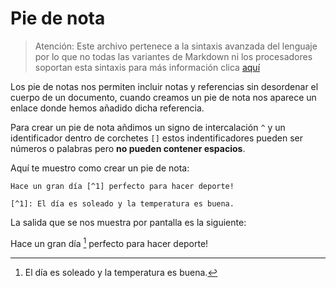 
# Pie de nota

>Atención: Este archivo pertenece a la sintaxis avanzada del lenguaje por lo que 
>no todas las variantes de Markdown ni los procesadores soportan esta sintaxis para más información clica [aquí](https://github.com/alexdevrep/Markdown_docs/blob/main/Disponibilidad/Disponibilidad.md)

Los pie de notas nos permiten incluir notas y referencias sin desordenar el cuerpo de un documento, cuando creamos un pie de nota nos aparece un enlace donde hemos añadido dicha referencia.

Para crear un pie de nota añdimos un signo de intercalación `^` y un identificador dentro de corchetes `[]` estos indentificadores pueden ser números o palabras pero **no pueden contener espacios**.

Aquí te muestro como crear un pie de nota:

```
Hace un gran día [^1] perfecto para hacer deporte!

[^1]: El día es soleado y la temperatura es buena.
```

La salida que se nos muestra por pantalla es la siguiente:

Hace un gran día [^1] perfecto para hacer deporte!

[^1]: El día es soleado y la temperatura es buena.



